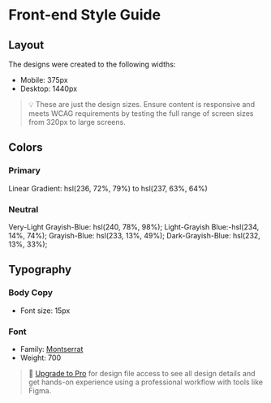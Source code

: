 # Front-end Style Guide

## Layout

The designs were created to the following widths:

- Mobile: 375px
- Desktop: 1440px

> 💡 These are just the design sizes. Ensure content is responsive and meets WCAG requirements by testing the full range of screen sizes from 320px to large screens.

## Colors

### Primary

Linear Gradient: hsl(236, 72%, 79%) to hsl(237, 63%, 64%)

### Neutral

Very-Light Grayish-Blue: hsl(240, 78%, 98%);
Light-Grayish Blue:-hsl(234, 14%, 74%);
Grayish-Blue: hsl(233, 13%, 49%);
Dark-Grayish-Blue: hsl(232, 13%, 33%);

## Typography

### Body Copy

- Font size: 15px

### Font

- Family: [Montserrat](https://fonts.google.com/specimen/Montserrat)
- Weight: 700

> 💎 [Upgrade to Pro](https://www.frontendmentor.io/pro?ref=style-guide) for design file access to see all design details and get hands-on experience using a professional workflow with tools like Figma.
